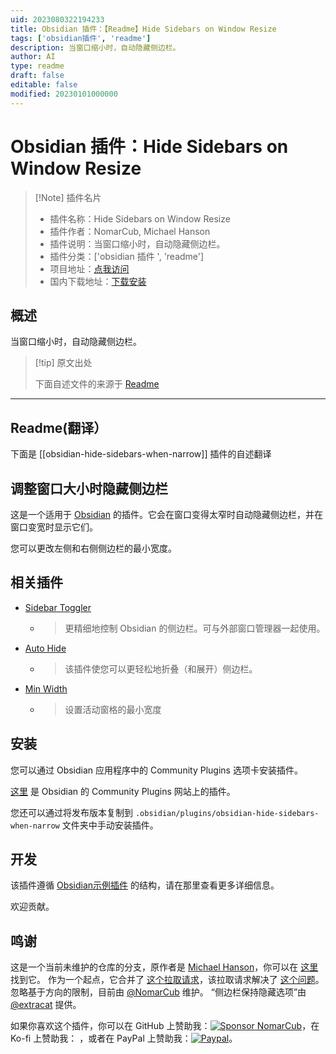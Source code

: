 ```yaml
---
uid: 2023080322194233
title: Obsidian 插件：【Readme】Hide Sidebars on Window Resize
tags: ['obsidian插件', 'readme']
description: 当窗口缩小时，自动隐藏侧边栏。
author: AI
type: readme
draft: false
editable: false
modified: 20230101000000
---
```


# Obsidian 插件：Hide Sidebars on Window Resize

> [!Note] 插件名片
> - 插件名称：Hide Sidebars on Window Resize
> - 插件作者：NomarCub, Michael Hanson
> - 插件说明：当窗口缩小时，自动隐藏侧边栏。
> - 插件分类：['obsidian 插件 ', 'readme']
> - 项目地址：[点我访问](https://github.com/NomarCub/obsidian-hide-sidebars-on-window-resize)
> - 国内下载地址：[下载安装](https://pkmer.cn/products/plugin/pluginMarket/?obsidian-hide-sidebars-when-narrow)

## 概述

当窗口缩小时，自动隐藏侧边栏。

> [!tip] 原文出处
>
>下面自述文件的来源于 [Readme](https://ghproxy.net/https://raw.githubusercontent.com/NomarCub/obsidian-hide-sidebars-on-window-resize/master/README.md)
>

---

## Readme(翻译）

下面是 [[obsidian-hide-sidebars-when-narrow]] 插件的自述翻译

## 调整窗口大小时隐藏侧边栏

这是一个适用于 [Obsidian](https://obsidian.md) 的插件。它会在窗口变得太窄时自动隐藏侧边栏，并在窗口变宽时显示它们。

您可以更改左侧和右侧侧边栏的最小宽度。

## 相关插件

- [Sidebar Toggler](https://github.com/chrisgrieser/obsidian-sidebar-toggler)
  - > 更精细地控制 Obsidian 的侧边栏。可与外部窗口管理器一起使用。
- [Auto Hide](https://github.com/skelato1/obsidian-auto-hide)
  - > 该插件使您可以更轻松地折叠（和展开）侧边栏。
- [Min Width](https://github.com/doitian/obsidian-min-width)
  - > 设置活动窗格的最小宽度

## 安装

您可以通过 Obsidian 应用程序中的 Community Plugins 选项卡安装插件。

[这里](https://obsidian.md/plugins?id=obsidian-hide-sidebars-when-narrow) 是 Obsidian 的 Community Plugins 网站上的插件。

您还可以通过将发布版本复制到 `.obsidian/plugins/obsidian-hide-sidebars-when-narrow` 文件夹中手动安装插件。

## 开发

该插件遵循 [Obsidian示例插件](https://github.com/obsidianmd/obsidian-sample-plugin) 的结构，请在那里查看更多详细信息。

欢迎贡献。

## 鸣谢

这是一个当前未维护的仓库的分支，原作者是 [Michael Hanson](https://github.com/mybuddymichael)，你可以在 [这里](https://github.com/mybuddymichael/obsidian-hide-sidebars-when-narrow) 找到它。
作为一个起点，它合并了 [这个拉取请求](https://github.com/mybuddymichael/obsidian-hide-sidebars-when-narrow/pull/5)，该拉取请求解决了 [这个问题](https://github.com/mybuddymichael/obsidian-hide-sidebars-when-narrow/issues/2)。
忽略基于方向的限制，目前由 [@NomarCub](https://github.com/NomarCub) 维护。
“侧边栏保持隐藏选项”由 [@extracat](https://github.com/extracat) 提供。

如果你喜欢这个插件，你可以在 GitHub 上赞助我：[![Sponsor NomarCub](https://img.shields.io/static/v1?label=Sponsor%20NomarCub&message=%E2%9D%A4&logo=GitHub&color=%23fe8e86)](https://github.com/sponsors/NomarCub)，在 Ko-fi 上赞助我： ，或者在 PayPal 上赞助我：[![Paypal](https://img.shields.io/badge/paypal-nomarcub-yellow?style=social&logo=paypal)](https://paypal.me/nomarcub)。
